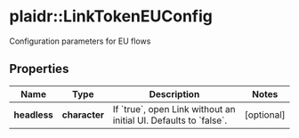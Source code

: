 # plaidr::LinkTokenEUConfig

Configuration parameters for EU flows

## Properties
Name | Type | Description | Notes
------------ | ------------- | ------------- | -------------
**headless** | **character** | If &#x60;true&#x60;, open Link without an initial UI. Defaults to &#x60;false&#x60;. | [optional] 



